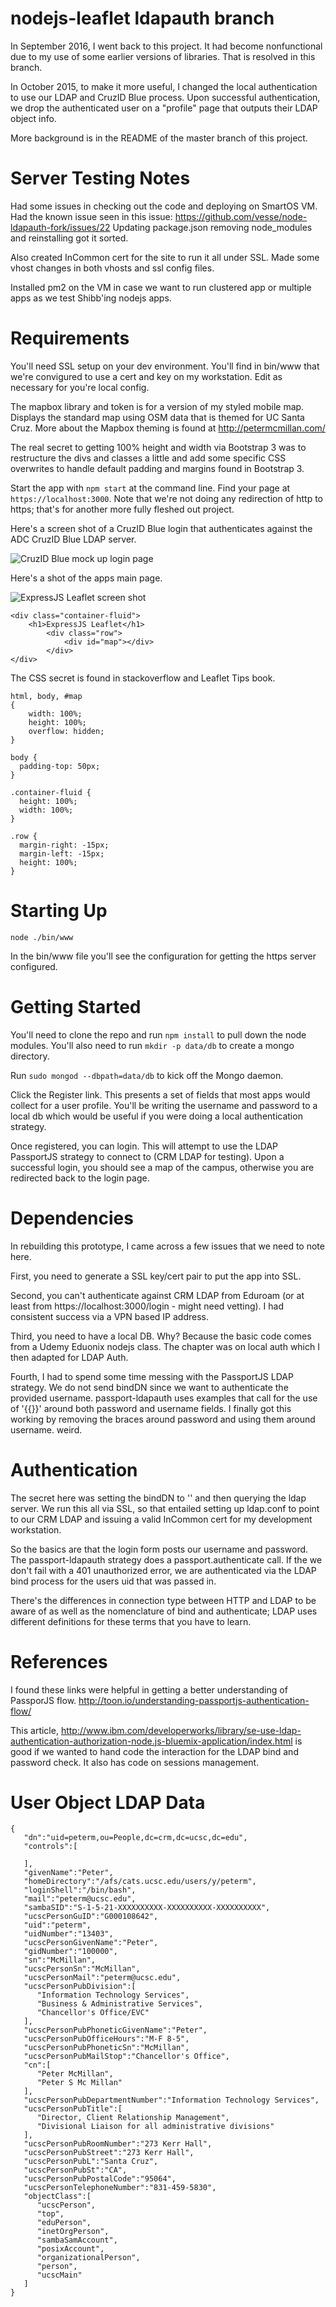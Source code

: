 # nodejs-leaflet ldapauth branch

In September 2016, I went back to this project. It had become nonfunctional due to my use of some earlier versions of libraries. That is resolved in this branch.

In October 2015, to make it more useful, I changed the local authentication to use our LDAP and CruzID Blue process. Upon successful authentication, we drop the authenticated user on a "profile" page that outputs their LDAP object info.

More background is in the README of the master branch of this project.

# Server Testing Notes
Had some issues in checking out the code and deploying on SmartOS VM. Had the known issue seen in this issue: https://github.com/vesse/node-ldapauth-fork/issues/22 Updating package.json removing node_modules and reinstalling got it sorted.

Also created InCommon cert for the site to run it all under SSL. Made some vhost changes in both vhosts and ssl config files.

Installed pm2 on the VM in case we want to run clustered app or multiple apps as we test Shibb'ing nodejs apps.

# Requirements
You'll need SSL setup on your dev environment. You'll find in bin/www that we're convigured to use a cert and key on my workstation. Edit as necessary for you're local config.

The mapbox library and token is for a version of my styled mobile map. Displays the standard map using OSM data that is themed for UC Santa Cruz. More about the Mapbox theming is found at http://petermcmillan.com/

The real secret to getting 100% height and width via Bootstrap 3 was to restructure the divs and classes a little and add some specific CSS overwrites to handle default padding and margins found in Bootstrap 3.

Start the app with ```npm start``` at the command line. Find your page at ```https://localhost:3000```. Note that we're not doing any redirection of http to https; that's for another more fully fleshed out project.

Here's a screen shot of a CruzID Blue login that authenticates against the ADC CruzID Blue LDAP server.

<img src="cruzid-blue-screenshot.png" alt="CruzID Blue mock up login page">

Here's a shot of the apps main page.

<img src="expressjs-leaflet.png" alt="ExpressJS Leaflet screen shot">


```
<div class="container-fluid">
	<h1>ExpressJS Leaflet</h1>
		<div class="row">
			<div id="map"></div>
		</div>
</div>
```

The CSS secret is found in stackoverflow and Leaflet Tips book.

```
html, body, #map
{
    width: 100%;
    height: 100%;
    overflow: hidden;
}

body {
  padding-top: 50px;
}

.container-fluid {
  height: 100%;
  width: 100%;
}

.row {
  margin-right: -15px;
  margin-left: -15px;
  height: 100%;
}
```

# Starting Up
```node ./bin/www```

In the bin/www file you'll see the configuration for getting the https server configured. 

# Getting Started
You'll need to clone the repo and run ```npm install``` to pull down the node modules. You'll also need to run ```mkdir -p data/db``` to create a mongo directory. 

Run ```sudo mongod --dbpath=data/db``` to kick off the Mongo daemon. 

Click the Register link. This presents a set of fields that most apps would collect for a user profile. You'll be writing the username and password to a local db which would be useful if you were doing a local authentication strategy.

Once registered, you can login. This will attempt to use the LDAP PassportJS strategy to connect to (CRM LDAP for testing). Upon a successful login, you should see a map of the campus, otherwise you are redirected back to the login page.

# Dependencies 
In rebuilding this prototype, I came across a few issues that we need to note here.

First, you need to generate a SSL key/cert pair to put the app into SSL.

Second, you can't authenticate against CRM LDAP from Eduroam (or at least from https://localhost:3000/login - might need vetting). I had consistent success via a VPN based IP address.

Third, you need to have a local DB. Why? Because the basic code comes from a Udemy Eduonix nodejs class. The chapter was on local auth which I then adapted for LDAP Auth.

Fourth, I had to spend some time messing with the PassportJS LDAP strategy. We do not send bindDN since we want to authenticate the provided username. passport-ldapauth uses examples that call for the use of '{{}}' around both password and username fields. I finally got this working by removing the braces around password and using them around username. weird.


# Authentication
The secret here was setting the bindDN to '' and then querying the ldap server. We run this all via SSL, so that entailed setting up ldap.conf to point to our CRM LDAP and issuing a valid InCommon cert for my development workstation. 

So the basics are that the login form posts our username and password. The passport-ldapauth strategy does a passport.authenticate call. If the we don't fail with a 401 unauthorized error, we are authenticated via the LDAP bind process for the users uid that was passed in.

There's the differences in connection type between HTTP and LDAP to be aware of as well as the nomenclature of bind and authenticate; LDAP uses different definitions for these terms that you have to learn.

# References
I found these links were helpful in getting a better understanding of PassporJS flow.
http://toon.io/understanding-passportjs-authentication-flow/

This article, http://www.ibm.com/developerworks/library/se-use-ldap-authentication-authorization-node.js-bluemix-application/index.html is good if we wanted to hand code the interaction for the LDAP bind and password check. It also has code on sessions management.

# User Object LDAP Data
```
{  
   "dn":"uid=peterm,ou=People,dc=crm,dc=ucsc,dc=edu",
   "controls":[  

   ],
   "givenName":"Peter",
   "homeDirectory":"/afs/cats.ucsc.edu/users/y/peterm",
   "loginShell":"/bin/bash",
   "mail":"peterm@ucsc.edu",
   "sambaSID":"S-1-5-21-XXXXXXXXXX-XXXXXXXXXX-XXXXXXXXXX",
   "ucscPersonGuID":"G000108642",
   "uid":"peterm",
   "uidNumber":"13403",
   "ucscPersonGivenName":"Peter",
   "gidNumber":"100000",
   "sn":"McMillan",
   "ucscPersonSn":"McMillan",
   "ucscPersonMail":"peterm@ucsc.edu",
   "ucscPersonPubDivision":[  
      "Information Technology Services",
      "Business & Administrative Services",
      "Chancellor's Office/EVC"
   ],
   "ucscPersonPubPhoneticGivenName":"Peter",
   "ucscPersonPubOfficeHours":"M-F 8-5",
   "ucscPersonPubPhoneticSn":"McMillan",
   "ucscPersonPubMailStop":"Chancellor's Office",
   "cn":[  
      "Peter McMillan",
      "Peter S Mc Millan"
   ],
   "ucscPersonPubDepartmentNumber":"Information Technology Services",
   "ucscPersonPubTitle":[  
      "Director, Client Relationship Management",
      "Divisional Liaison for all administrative divisions"
   ],
   "ucscPersonPubRoomNumber":"273 Kerr Hall",
   "ucscPersonPubStreet":"273 Kerr Hall",
   "ucscPersonPubL":"Santa Cruz",
   "ucscPersonPubSt":"CA",
   "ucscPersonPubPostalCode":"95064",
   "ucscPersonTelephoneNumber":"831-459-5830",
   "objectClass":[  
      "ucscPerson",
      "top",
      "eduPerson",
      "inetOrgPerson",
      "sambaSamAccount",
      "posixAccount",
      "organizationalPerson",
      "person",
      "ucscMain"
   ]
}
```



